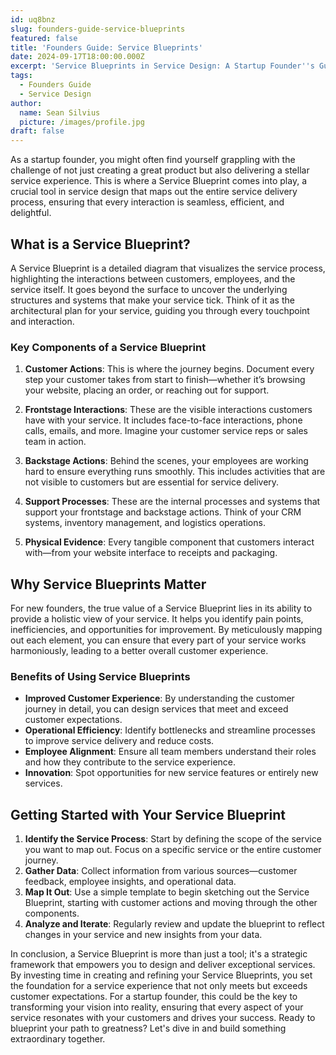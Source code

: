 ```yaml
---
id: uq8bnz
slug: founders-guide-service-blueprints
featured: false
title: 'Founders Guide: Service Blueprints'
date: 2024-09-17T18:00:00.000Z
excerpt: 'Service Blueprints in Service Design: A Startup Founder''s Guide'
tags:
  - Founders Guide
  - Service Design
author:
  name: Sean Silvius
  picture: /images/profile.jpg
draft: false
---
```


As a startup founder, you might often find yourself grappling with the challenge of not just creating a great product but also delivering a stellar service experience. This is where a Service Blueprint comes into play, a crucial tool in service design that maps out the entire service delivery process, ensuring that every interaction is seamless, efficient, and delightful.

## What is a Service Blueprint?

A Service Blueprint is a detailed diagram that visualizes the service process, highlighting the interactions between customers, employees, and the service itself. It goes beyond the surface to uncover the underlying structures and systems that make your service tick. Think of it as the architectural plan for your service, guiding you through every touchpoint and interaction.

### Key Components of a Service Blueprint

1. **Customer Actions**: This is where the journey begins. Document every step your customer takes from start to finish—whether it’s browsing your website, placing an order, or reaching out for support.

2. **Frontstage Interactions**: These are the visible interactions customers have with your service. It includes face-to-face interactions, phone calls, emails, and more. Imagine your customer service reps or sales team in action.

3. **Backstage Actions**: Behind the scenes, your employees are working hard to ensure everything runs smoothly. This includes activities that are not visible to customers but are essential for service delivery.

4. **Support Processes**: These are the internal processes and systems that support your frontstage and backstage actions. Think of your CRM systems, inventory management, and logistics operations.

5. **Physical Evidence**: Every tangible component that customers interact with—from your website interface to receipts and packaging.

## Why Service Blueprints Matter

For new founders, the true value of a Service Blueprint lies in its ability to provide a holistic view of your service. It helps you identify pain points, inefficiencies, and opportunities for improvement. By meticulously mapping out each element, you can ensure that every part of your service works harmoniously, leading to a better overall customer experience.

### Benefits of Using Service Blueprints

- **Improved Customer Experience**: By understanding the customer journey in detail, you can design services that meet and exceed customer expectations.
- **Operational Efficiency**: Identify bottlenecks and streamline processes to improve service delivery and reduce costs.
- **Employee Alignment**: Ensure all team members understand their roles and how they contribute to the service experience.
- **Innovation**: Spot opportunities for new service features or entirely new services.

## Getting Started with Your Service Blueprint

1. **Identify the Service Process**: Start by defining the scope of the service you want to map out. Focus on a specific service or the entire customer journey.
2. **Gather Data**: Collect information from various sources—customer feedback, employee insights, and operational data.
3. **Map It Out**: Use a simple template to begin sketching out the Service Blueprint, starting with customer actions and moving through the other components.
4. **Analyze and Iterate**: Regularly review and update the blueprint to reflect changes in your service and new insights from your data.

In conclusion, a Service Blueprint is more than just a tool; it's a strategic framework that empowers you to design and deliver exceptional services. By investing time in creating and refining your Service Blueprints, you set the foundation for a service experience that not only meets but exceeds customer expectations. For a startup founder, this could be the key to transforming your vision into reality, ensuring that every aspect of your service resonates with your customers and drives your success. Ready to blueprint your path to greatness? Let's dive in and build something extraordinary together.
